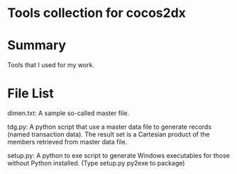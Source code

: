 Tools collection for cocos2dx
=====

# Summary 
Tools that I used for my work.

# File List
dimen.txt: A sample so-called master file.

tdg.py: A python script that use a master data file to generate records (named transaction data). The result set is a Cartesian product of the members retrieved from master data file.

setup.py: A python to exe script to generate Windows executables for those without Python installed. (Type setup.py py2exe to package)